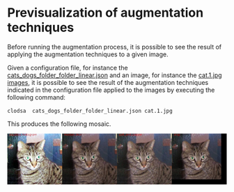 # Previsualization of augmentation techniques

Before running the augmentation process, it is possible to see the result of applying the augmentation techniques to a given image. 

Given a configuration file, for instance the [cats_dogs_folder_folder_linear.json](datasets/object_classification/cats_dogs_folder_folder_linear.json) and an image, for instance the [cat.1.jpg images](datasets/object_classification/cats/cat.1.jpg), it is possible to see the result of the augmentation techniques indicated in the configuration file applied to the images by executing the following command:

```
clodsa  cats_dogs_folder_folder_linear.json cat.1.jpg
```

This produces the following mosaic.

![Mosaic](images/mosaic.jpg)

